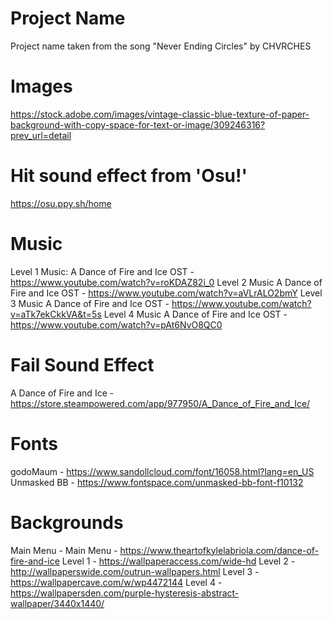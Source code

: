 # Project Name
Project name taken from the song "Never Ending Circles" by CHVRCHES

# Images
https://stock.adobe.com/images/vintage-classic-blue-texture-of-paper-background-with-copy-space-for-text-or-image/309246316?prev_url=detail

# Hit sound effect from 'Osu!'
https://osu.ppy.sh/home

# Music
Level 1 Music:
A Dance of Fire and Ice OST - https://www.youtube.com/watch?v=roKDAZ82i_0
Level 2 Music
A Dance of Fire and Ice OST - https://www.youtube.com/watch?v=aVLrALO2bmY
Level 3 Music
A Dance of Fire and Ice OST - https://www.youtube.com/watch?v=aTk7ekCkkVA&t=5s
Level 4 Music
A Dance of Fire and Ice OST - https://www.youtube.com/watch?v=pAt6NvO8QC0

# Fail Sound Effect
A Dance of Fire and Ice - https://store.steampowered.com/app/977950/A_Dance_of_Fire_and_Ice/

# Fonts
godoMaum - https://www.sandollcloud.com/font/16058.html?lang=en_US
Unmasked BB - https://www.fontspace.com/unmasked-bb-font-f10132

# Backgrounds
Main Menu - Main Menu - https://www.theartofkylelabriola.com/dance-of-fire-and-ice
Level 1 - https://wallpaperaccess.com/wide-hd
Level 2 - http://wallpaperswide.com/outrun-wallpapers.html
Level 3 - https://wallpapercave.com/w/wp4472144
Level 4 - https://wallpapersden.com/purple-hysteresis-abstract-wallpaper/3440x1440/